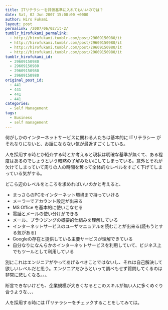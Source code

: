 ```yaml
---
title: ITリテラシーを評価基準に入れてもいいのでは？
date: Sat, 02 Jun 2007 15:00:00 +0000
author: Hiro Fukami
layout: post
permalink: /2007/06/02/it-2/
tumblr_hirofukami_permalink:
  - http://hirofukami.tumblr.com/post/29609150980/it
  - http://hirofukami.tumblr.com/post/29609150980/it
  - http://hirofukami.tumblr.com/post/29609150980/it
  - http://hirofukami.tumblr.com/post/29609150980/it
tumblr_hirofukami_id:
  - 29609150980
  - 29609150980
  - 29609150980
  - 29609150980
original_post_id:
  - 441
  - 441
  - 441
  - 441
categories:
  - Self Management
tags:
  - Business
  - self management
---
```

<div class="section">
  <p>
    何がしかのインターネットサービスに関わる人たちは基本的に ITリテラシー がそれなりにないと、お話にならない気が最近すごくしている。
  </p>
  
  <p>
    人を採用する時とか紹介する時とか考えると現状は明確な基準が無くて、ある程度はあるのでしょうという暗黙の了解みたいにしてしまっている。意外とそれが欠けてしまっていて周りの人の時間を奪って全体的なレベルをすごく下げてしまっている気がする。
  </p>
  
  <p>
    どこら辺のレベルをところを求めればいいのかと考えると、
  </p>
  
  <ul>
    <li>
      まっさらのPCをインターネット環境まで持っていける
    </li>
    <li>
      メーラーでアカウント設定が出来る
    </li>
    <li>
      MS Office を基本的に使いこなせる
    </li>
    <li>
      電話とメールの使い分けができる
    </li>
    <li>
      メール、ブラウジングの概要的仕組みを理解している
    </li>
    <li>
      インターネットサービスのユーザマニュアルを読むことが出来る(読もうとする気がある)
    </li>
    <li>
      Googleの存在と提供している主要サービスが理解できている
    </li>
    <li>
      自分なりになんらかのインターネットサービスを利用していて、ビジネス上でもツールとして利用している
    </li>
  </ul>
  
  <p>
    別にこれはエンジニアがやってあげるべきことではないし、それは自己解決して欲しいレベルだと思う。エンジニアだからといって調べもせず質問してくるのは非常に悲しくなる。。。
  </p>
  
  <p>
    断言できないけども、企業規模が大きくなるとこのスキルが無い人に多くめぐり合うような、、、
  </p>
  
  <p>
    人を採用する時には ITリテラシーをチェックすることをしてみては。
  </p>
</div>